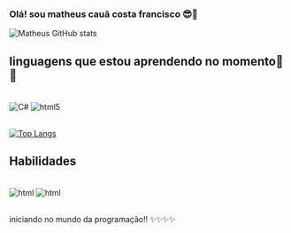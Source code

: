 ### Olá! sou matheus cauã costa francisco 😎🤩

![Matheus GitHub stats](https://github-readme-stats.vercel.app/api?username=MatheusCauaCosta&show_icons=true&theme=radical)

## linguagens que estou aprendendo no momento🚀🚀

<div style ="display: inline_block"><br/>
  <img align="center" alt="C#" src="https://img.shields.io/badge/C%23-239120?style=for-the-badge&logo=c-sharp&logoColor=white"/>
  <img align="center" alt="html5" src="https://img.shields.io/badge/JavaScript-F7DF1E?style=for-the-badge&logo=javascript&logoColor=black" />
</div><br/>

[![Top Langs](https://github-readme-stats.vercel.app/api/top-langs/?username=MatheusCauaCosta)](https://github.com/MatheusCauaCosta/github-readme-stats)

## Habilidades
<div style ="display: inline_block"><br/>
<img align="center" alt="html" src="https://img.shields.io/badge/HTML5-E34F26?style=for-the-badge&logo=html5&logoColor=white" />
<img align="center" alt="html" src="https://img.shields.io/badge/CSS3-1572B6?style=for-the-badge&logo=css3&logoColor=white" />

  
</div><br/>


iniciando no mundo da programação!! ✨✨✨✨

